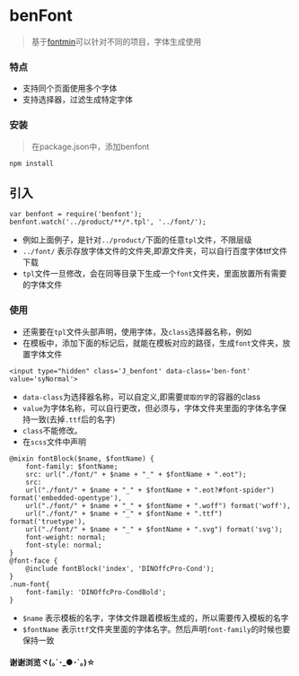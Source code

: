 # benFont

> 基于[fontmin](http://www.npmjs.com/package/fontmin)可以针对不同的项目，字体生成使用


### 特点

- 支持同个页面使用多个字体
- 支持选择器，过滤生成特定字体

### 安装

> 在package.json中，添加benfont

```
npm install
```

## 引入 

```
var benfont = require('benfont');
benfont.watch('../product/**/*.tpl', '../font/');
```
- 例如上面例子，是针对`../product/`下面的任意`tpl`文件，不限层级
- `../font/` 表示存放字体文件的文件夹,即源文件夹，可以自行百度字体ttf文件下载
- `tpl`文件一旦修改，会在同等目录下生成一个`font`文件夹，里面放置所有需要的字体文件

### 使用
- 还需要在`tpl`文件头部声明，使用字体，及`class`选择器名称，例如
- 在模板中，添加下面的标记后，就能在模板对应的路径，生成`font`文件夹，放置字体文件

```
<input type="hidden" class='J_benfont' data-class='ben-font' value='syNormal'>
```
- `data-class`为选择器名称，可以自定义,即需要`提取的字`的容器的class
- `value`为字体名称，可以自行更改，但必须与，字体文件夹里面的字体名字保持一致(去掉`.ttf`后的名字)
- `class`不能修改。
- 在`scss`文件中声明

```
@mixin fontBlock($name, $fontName) {
    font-family: $fontName;
    src: url("./font/" + $name + "_" + $fontName + ".eot");
    src:
    url("./font/" + $name + "_" + $fontName + ".eot?#font-spider") format('embedded-opentype'),
    url("./font/" + $name + "_" + $fontName + ".woff") format('woff'),
    url("./font/" + $name + "_" + $fontName + ".ttf") format('truetype'),
    url("./font/" + $name + "_" + $fontName + ".svg") format('svg');
    font-weight: normal;
    font-style: normal;
}
@font-face {
    @include fontBlock('index', 'DINOffcPro-Cond');
}
.num-font{
    font-family: 'DINOffcPro-CondBold';
}
```
- `$name` 表示模板的名字，字体文件跟着模板生成的，所以需要传入模板的名字
- `$fontName` 表示`ttf`文件夹里面的字体名字。然后声明`font-family`的时候也要保持一致

#### 谢谢浏览ヾ(｡´･_●･`｡)☆
